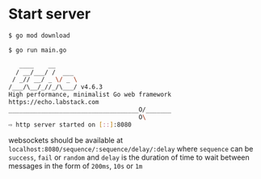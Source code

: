# Start server

```sh
$ go mod download
```

```sh
$ go run main.go

   ____    __
  / __/___/ /  ___
 / _// __/ _ \/ _ \
/___/\__/_//_/\___/ v4.6.3
High performance, minimalist Go web framework
https://echo.labstack.com
____________________________________O/_______
                                    O\
⇨ http server started on [::]:8080
```

websockets should be available at `localhost:8080/sequence/:sequence/delay/:delay`
where `sequence` can be `success`, `fail` or `random` and `delay` is the duration of time to wait between messages in the form of `200ms`, `10s` or `1m`
